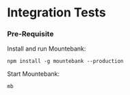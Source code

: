 # Integration Tests 


### Pre-Requisite

Install and run Mountebank:

```
npm install -g mountebank --production
```

Start Mountebank:

```
mb 
```

